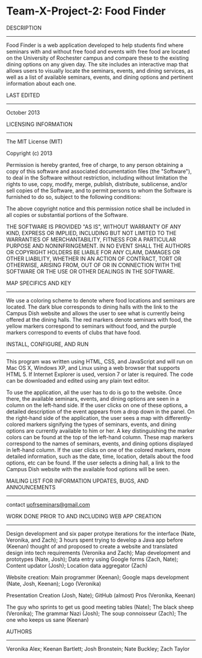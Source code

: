 Team-X-Project-2: Food Finder
=============================


DESCRIPTION
___________

Food Finder is a web application developed to help students find where seminars with and without free food and events 
with free food are located on the University of Rochester campus and compare these to the existing dining options on any
given day. The site includes an interactive map that allows users to visually locate the seminars, events, and dining
services, as well as a list of available seminars, events, and dining options and pertinent information about each one.


LAST EDITED
___________

October 2013


LICENSING INFORMATION
_____________________

The MIT License (MIT)

Copyright (c) 2013

Permission is hereby granted, free of charge, to any person obtaining a copy of
this software and associated documentation files (the "Software"), to deal in
the Software without restriction, including without limitation the rights to
use, copy, modify, merge, publish, distribute, sublicense, and/or sell copies of
the Software, and to permit persons to whom the Software is furnished to do so,
subject to the following conditions:

The above copyright notice and this permission notice shall be included in all
copies or substantial portions of the Software.

THE SOFTWARE IS PROVIDED "AS IS", WITHOUT WARRANTY OF ANY KIND, EXPRESS OR
IMPLIED, INCLUDING BUT NOT LIMITED TO THE WARRANTIES OF MERCHANTABILITY, FITNESS
FOR A PARTICULAR PURPOSE AND NONINFRINGEMENT. IN NO EVENT SHALL THE AUTHORS OR
COPYRIGHT HOLDERS BE LIABLE FOR ANY CLAIM, DAMAGES OR OTHER LIABILITY, WHETHER
IN AN ACTION OF CONTRACT, TORT OR OTHERWISE, ARISING FROM, OUT OF OR IN
CONNECTION WITH THE SOFTWARE OR THE USE OR OTHER DEALINGS IN THE SOFTWARE.


MAP SPECIFICS AND KEY
_____________________

We use a coloring scheme to denote where food locations and seminars are located. The dark blue corresponds to dining 
halls with the link to the Campus Dish website and allows the user to see what is currently being offered at the dining 
halls. The red markers denote seminars with food, the yellow markers correspond to seminars without food, and the purple
markers correspond to events of clubs that have food. 


INSTALL, CONFIGURE, AND RUN
___________________________

This program was written using HTML, CSS, and JavaScript and will run on Mac OS X, Windows XP, and Linux using a web
browser that supports HTML 5. If Internet Explorer is used, version 7 or later is required. The code can be downloaded 
and edited using any plain text editor.

To use the application, all the user has to do is go to the website. Once there, the available seminars, events, and
dining options are seen in a column on the left-hand side. If the user clicks on one of these options, a detailed
description of the event appears from a drop down in the panel. On the right-hand side of the application, the user sees
a map with differently-colored markers signifying the types of seminars, events, and dining options are currently 
available to him or her. A key distinguishing the marker colors can be found at the top of the left-hand column. These 
map markers correspond to the names of seminars, events, and dining options displayed in left-hand column. If the user 
clicks on one of the colored markers, more detailed information, such as the date, time, location, details about the 
food options, etc can be found. If the user selects a dining hall, a link to the Campus Dish website with the available 
food options will be seen.



MAILING LIST FOR INFORMATION UPDATES, BUGS, AND ANNOUNCEMENTS
_____________________________________________________________

contact uofrseminars@gmail.com


WORK DONE PRIOR TO AND INCLUDING WEB APP CREATION
_________________________________________________

Design development and six paper protype iterations for the interface (Nate, Veronika, and Zach); 3 hours spent trying 
to develop a Java app before (Keenan) thought of and proposed to create a website and translated design into tech
requirements (Veronika and Zach); Map development and prototypes (Nate, Josh); Data entry using Google forms 
(Zach, Nate); Content updator (Josh); Location data aggregator (Zach)

Website creation: Main programmer (Keenan); Google maps development (Nate, Josh, Keenan); Logo (Veronika)

Presentation Creation (Josh, Nate); GitHub (almost) Pros (Veronika, Keenan)


The guy who sprints to get us good meeting tables (Nate); The black sheep (Veronika); The grammar Nazi (Josh);
The soup connoisseur (Zach); The one who keeps us sane (Keenan)


AUTHORS
_______

Veronika Alex; Keenan Bartlett; Josh Bronstein; Nate Buckley; Zach Taylor

